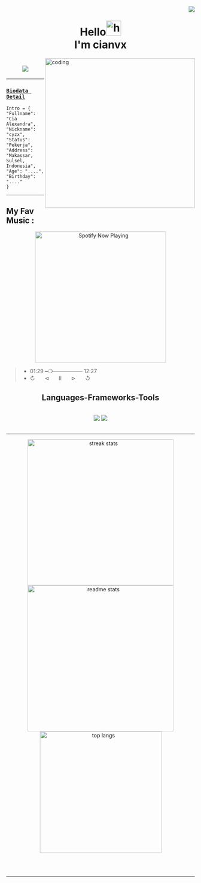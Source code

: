 <img align="right" src="https://visitor-badge.laobi.icu/badge?page_id=salesp07.salesp07" />

<h1 align="center"> Hello<img src="https://user-images.githubusercontent.com/1303154/88677602-1635ba80-d120-11ea-84d8-d263ba5fc3c0.gif" width="40px" alt="hi"><br>I'm cianvx</h1>
</h1>

<img align="right" alt="coding" width="400" src="https://camo.githubusercontent.com/57faa93f851b9d4140124534110c19b17c81c9bf52bacae9c93e895e61ee5c81/68747470733a2f2f36362e6d656469612e74756d626c722e636f6d2f38623162303831363031326564646561336261363064646638373130396136622f74756d626c725f6e766231656a4c593265317561397676706f315f3530302e676966">

<h1 align="center">
    <img src="https://readme-typing-svg.herokuapp.com/?font=Righteous&size=35&center=true&vCenter=true&width=500&height=70&duration=4000&lines=Dibawah+adalah+info;+tentang+saya;" />
</h1>

<p align="center">

------

### [`Biodata Detail`](https://github.com/Decodechiaa)
```
Intro = {
"Fullname": "Cia Alexandra",
"Nickname": "cyzx",
"Status": "Pekerja",
"Address": "Makassar, Sulsel, Indonesia",
"Age": "....",
"Birthday": "...."
}
```
___

## My Fav Music :
<p align="center">
  <a href="https://open.spotify.com/track/bfdadf6c-de9e-468b-bbfa-ffeb7c395aec?si=Btfle_keSyysCVtV-bZvFQ&utm_source=copy-link" target="_blank"><img src="https://now-playing-on-spotify.vercel.app/api/spotify" alt="Spotify Now Playing" width="350"/></a></p>

> * 01:29​ ━❍──────── 12:27 
> * ↻ㅤㅤ⊲ㅤㅤⅡㅤㅤ⊳ㅤㅤ↺ㅤ

<h2 align="center"> Languages-Frameworks-Tools </h2>
<br/>
<div align="center">
    <img src="https://skillicons.dev/icons?i=react,bootstrap,mui,html,css,vscode,github,figma,tailwind,git,r" />
    <img src="https://skillicons.dev/icons?i=nodejs,python,javascript,typescript,express,firebase,mongodb,c,java,nextjs,mysql,flask" /><br>
</div>

<br/>
<hr/>

<div align=center>
  <img width=390 src="https://github-readme-streak-stats-salesp07.vercel.app/?user=salesp07&count_private=true&theme=react&border_radius=10" alt="streak stats"/>
  <img width=390 src="https://github-readme-stats-salesp07.vercel.app/api?username=salesp07&count_private=true&show_icons=true&theme=react&rank_icon=github&border_radius=10" alt="readme stats" />
  <br/>
  <img width=325 align="center" src="https://github-readme-stats-salesp07.vercel.app/api/top-langs/?username=salesp07&hide=HTML&langs_count=8&layout=compact&theme=react&border_radius=10&size_weight=0.5&count_weight=0.5&exclude_repo=github-readme-stats" alt="top langs" />
</div>

<br/><br/>
<hr/>
